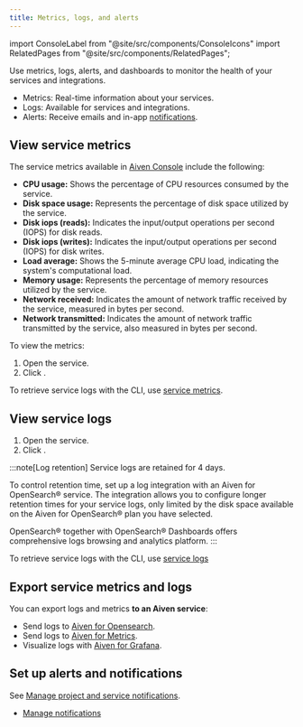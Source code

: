 ```yaml
---
title: Metrics, logs, and alerts
---
```


import ConsoleLabel from "@site/src/components/ConsoleIcons"
import RelatedPages from "@site/src/components/RelatedPages";

Use metrics, logs, alerts, and dashboards to monitor the health of your services and integrations.

- Metrics: Real-time information about your services.
- Logs: Available for services and integrations.
- Alerts: Receive emails and in-app [notifications](/docs/platform/howto/technical-emails).

## View service metrics

The service metrics available in [Aiven
Console](https://console.aiven.io/) include the following:

-   **CPU usage:** Shows the percentage of CPU resources consumed by the
    service.
-   **Disk space usage:** Represents the percentage of disk space
    utilized by the service.
-   **Disk iops (reads):** Indicates the input/output operations per
    second (IOPS) for disk reads.
-   **Disk iops (writes):** Indicates the input/output operations per
    second (IOPS) for disk writes.
-   **Load average:** Shows the 5-minute average CPU load, indicating
    the system's computational load.
-   **Memory usage:** Represents the percentage of memory resources
    utilized by the service.
-   **Network received:** Indicates the amount of network traffic
    received by the service, measured in bytes per second.
-   **Network transmitted:** Indicates the amount of network traffic
    transmitted by the service, also measured in bytes per second.

To view the metrics:

1. Open the service.
1. Click <ConsoleLabel name="metrics"/>.

To retrieve service logs with the CLI,
use [service metrics](/docs/tools/cli/service-cli#avn-service-metrics).

## View service logs

1. Open the service.
1. Click <ConsoleLabel name="logs"/>.

:::note[Log retention]
Service logs are retained for 4 days.

To control retention time, set up a log integration with an Aiven for OpenSearch®
service. The integration allows you to configure longer retention times for your
service logs, only limited by the disk space available on the Aiven for
OpenSearch® plan you have selected.

OpenSearch® together with OpenSearch®
Dashboards offers comprehensive logs browsing and analytics platform.
:::

To retrieve service logs with the CLI, use [service logs](/docs/tools/cli/service-cli#avn-service-logs)

## Export service metrics and logs

You can export logs and metrics **to an Aiven service**:

- Send logs to [Aiven for Opensearch](/docs/products/opensearch/dashboards).
- Send logs to [Aiven for Metrics](/docs/products/metrics).
- Visualize logs with [Aiven for Grafana](/docs/products/grafana).

## Set up alerts and notifications

See [Manage project and service notifications](/docs/platform/howto/technical-emails).

<RelatedPages/>

- [Manage notifications](/docs/platform/howto/technical-emails)
